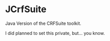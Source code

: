 # JCrfSuite
Java Version of the CRFSuite toolkit.

I did planned to set this private, but... you know.
